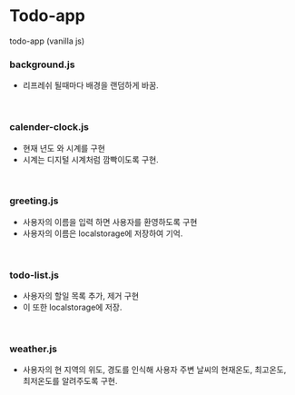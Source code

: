 # Todo-app
todo-app (vanilla js)
<br />

### background.js
- 리프레쉬 될때마다 배경을 랜덤하게 바꿈.
<br />

### calender-clock.js
- 현재 년도 와 시계를 구현
- 시계는 디지털 시계처럼 깜빡이도록 구현.
<br />

### greeting.js
- 사용자의 이름을 입력 하면 사용자를 환영하도록 구현
- 사용자의 이름은 localstorage에 저장하여 기억.
<br />

### todo-list.js
- 사용자의 할일 목록 추가, 제거 구현
- 이 또한 localstorage에 저장.
<br />

### weather.js
- 사용자의 현 지역의 위도, 경도를 인식해 사용자 주변 날씨의 현재온도, 최고온도, 최저온도를 알려주도록 구현. 



